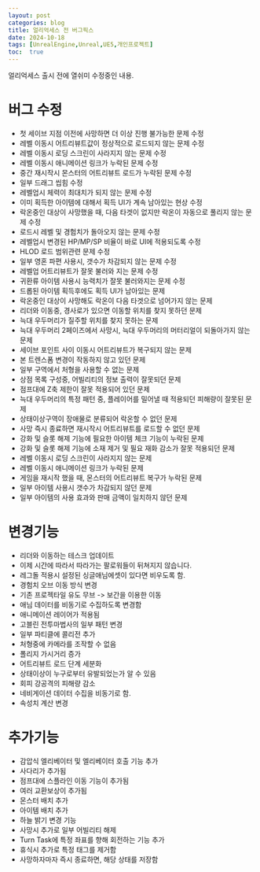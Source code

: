 ```yaml
---
layout: post
categories: blog
title: 얼리억세스 전 버그픽스
date: 2024-10-18
tags: [UnrealEngine,Unreal,UE5,개인프로젝트]
toc:  true
---
```


얼리억세스 출시 전에 열쉬미 수정중인 내용.

# 버그 수정
- 첫 세이브 지점 이전에 사망하면 더 이상 진행 불가능한 문제 수정
- 레벨 이동시 어트리뷰트값이 정상적으로 로드되지 않는 문제 수정
- 레벨 이동시 로딩 스크린이 사라지지 않는 문제 수정
- 레벨 이동시 애니메이션 링크가 누락된 문제 수정
- 중간 재시작시 몬스터의 어트리뷰트 로드가 누락된 문제 수정
- 일부 드래그 씹힘 수정
- 레벨업시 체력이 최대치가 되지 않는 문제 수정
- 이미 획득한 아이템에 대해서 획득 UI가 계속 남아있는 현상 수정
- 락온중인 대상이 사망했을 때, 다음 타겟이 없지만 락온이 자동으로 풀리지 않는 문제 수정
- 로드시 레벨 및 경험치가 돌아오지 않는 문제 수정
- 레벨업시 변경된 HP/MP/SP 비율이 바로 UI에 적용되도록 수정
- HLOD 로드 범위관련 문제 수정
- 일부 영혼 파편 사용시, 갯수가 차감되지 않는 문제 수정
- 레벨업 어트리뷰트가 잘못 불러와 지는 문제 수정
- 귀환류 아이템 사용시 능력치가 잘못 불러와지는 문제 수정
- 드롭된 아이템 획득후에도 획득 UI가 남아있는 문제
- 락온중인 대상이 사망해도 락온이 다음 타겟으로 넘어가지 않는 문제
- 리더와 이동중, 경사로가 있으면 이동할 위치를 찾지 못하던 문제
- 늑대 우두머리가 질주할 위치를 찾지 못하는 문제
- 늑대 우두머리 2페이즈에서 사망시, 늑대 우두머리의 머터리얼이 되돌아가지 않는 문제
- 세이브 포인트 사이 이동시 어트리뷰트가 복구되지 않는 문제
- 본 트렌스폼 변경이 작동하지 않고 있던 문제
- 일부 구역에서 처형을 사용할 수 없는 문제
- 상점 목록 구성중, 어빌리티의 정보 출력이 잘못되던 문제
- 점프대에 Z축 제한이 잘못 적용되어 있던 문제
- 늑대 우두머리의 특정 패턴 중, 플레이어를 밀어낼 때 적용되던 피해량이 잘못된 문제
- 상태이상구역이 장애물로 분류되어 락온할 수 없던 문제
- 사망 즉시 종료하면 재시작시 어트리뷰트를 로드할 수 없던 문제
- 강화 및 슬롯 해제 기능에 필요한 아이템 체크 기능이 누락된 문제
- 강화 및 슬롯 해제 기능에 소재 제거 및 필요 재화 감소가 잘못 적용되던 문제
- 레벨 이동시 로딩 스크린이 사라지지 않는 문제
- 레벨 이동시 애니메이션 링크가 누락된 문제
- 게임을 재시작 했을 때, 몬스터의 어트리뷰트 복구가 누락된 문제
- 일부 아이템 사용시 갯수가 차감되지 않던 문제
- 일부 아이템의 사용 효과와 판매 금액이 일치하지 않던 문제

# 변경기능
- 리더와 이동하는 테스크 업데이트
- 이제 시간에 따라서 따라가는 팔로워들이 뒤쳐지지 않습니다.
- 레그돌 적용시 설정된 싱글애님에셋이 있다면 비우도록 함.
- 경험치 오브 이동 방식 변경
- 기존 프로젝타일 유도 무브 -> 보간을 이용한 이동
- 애님 데이터를 비동기로 수집하도록 변경함
- 애니메이션 레이어가 적용됨
- 고블린 전투마법사의 일부 패턴 변경
- 일부 파티클에 콜리전 추가
- 처형중에 카메라를 조작할 수 없음
- 폴리지 가시거리 증가
- 어트리뷰트 로드 단계 세분화
- 상태이상이 누구로부터 유발되었는가 알 수 있음
- 회피 강공격의 피해량 감소
- 네비게이션 데이터 수집을 비동기로 함.
- 속성치 계산 변경

# 추가기능
- 감압식 엘리베이터 및 엘리베이터 호출 기능 추가
- 사다리가 추가됨
- 점프대에 스플라인 이동 기능이 추가됨
- 여러 교환보상이 추가됨
- 몬스터 배치 추가
- 아이템 배치 추가
- 하늘 밝기 변경 기능
- 사망시 추가로 일부 어빌리티 해제
- Turn Task에 특정 좌표를 향해 회전하는 기능 추가
- 휴식시 추가로 특정 태그를 제거함
- 사망하자마자 즉시 종료하면, 해당 상태를 저장함

